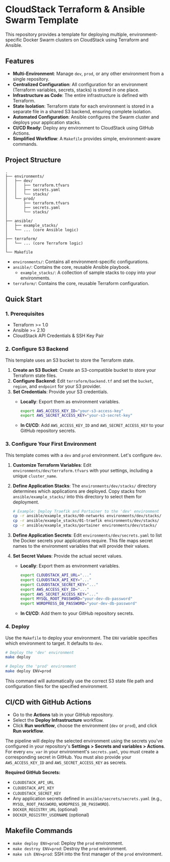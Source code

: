 # CloudStack Terraform & Ansible Swarm Template

This repository provides a template for deploying multiple, environment-specific Docker Swarm clusters on CloudStack using Terraform and Ansible.

## Features

- **Multi-Environment**: Manage `dev`, `prod`, or any other environment from a single repository.
- **Centralized Configuration**: All configuration for an environment (Terraform variables, secrets, stacks) is stored in one place.
- **Infrastructure as Code**: The entire infrastructure is defined with Terraform.
- **State Isolation**: Terraform state for each environment is stored in a separate file in a shared S3 backend, ensuring complete isolation.
- **Automated Configuration**: Ansible configures the Swarm cluster and deploys your application stacks.
- **CI/CD Ready**: Deploy any environment to CloudStack using GitHub Actions.
- **Simplified Workflow**: A `Makefile` provides simple, environment-aware commands.

## Project Structure

```text
.
├── environments/
│   ├── dev/
│   │   ├── terraform.tfvars
│   │   ├── secrets.yaml
│   │   └── stacks/
│   └── prod/
│       ├── terraform.tfvars
│       ├── secrets.yaml
│       └── stacks/
│
├── ansible/
│   ├── example_stacks/
│   └── ... (core Ansible logic)
│
├── terraform/
│   └── ... (core Terraform logic)
│
└── Makefile
```

- `environments/`: Contains all environment-specific configurations.
- `ansible/`: Contains the core, reusable Ansible playbook.
  - `example_stacks/`: A collection of sample stacks to copy into your environments.
- `terraform/`: Contains the core, reusable Terraform configuration.

## Quick Start

### 1. Prerequisites

- Terraform >= 1.0
- Ansible >= 2.10
- CloudStack API Credentials & SSH Key Pair

### 2. Configure S3 Backend

This template uses an S3 bucket to store the Terraform state.

1. **Create an S3 Bucket**: Create an S3-compatible bucket to store your Terraform state files.
2. **Configure Backend**: Edit `terraform/backend.tf` and set the `bucket`, `region`, and `endpoint` for your S3 provider.
3. **Set Credentials**: Provide your S3 credentials.
    - **Locally**: Export them as environment variables.

      ```bash
      export AWS_ACCESS_KEY_ID="your-s3-access-key"
      export AWS_SECRET_ACCESS_KEY="your-s3-secret-key"
      ```

    - **In CI/CD**: Add `AWS_ACCESS_KEY_ID` and `AWS_SECRET_ACCESS_KEY` to your GitHub repository secrets.

### 3. Configure Your First Environment

This template comes with a `dev` and `prod` environment. Let's configure `dev`.

1. **Customize Terraform Variables**: Edit `environments/dev/terraform.tfvars` with your settings, including a unique `cluster_name`.

2. **Define Application Stacks**: The `environments/dev/stacks/` directory determines which applications are deployed. Copy stacks from `ansible/example_stacks/` into this directory to select them for deployment.

    ```bash
    # Example: Deploy Traefik and Portainer to the 'dev' environment
    cp -r ansible/example_stacks/00-networks environments/dev/stacks/
    cp -r ansible/example_stacks/01-traefik environments/dev/stacks/
    cp -r ansible/example_stacks/portainer environments/dev/stacks/
    ```

3. **Define Application Secrets**: Edit `environments/dev/secrets.yaml` to list the Docker secrets your applications require. This file maps secret names to the environment variables that will provide their values.

4. **Set Secret Values**: Provide the actual secret values.
    - **Locally**: Export them as environment variables.

      ```bash
      export CLOUDSTACK_API_URL="..."
      export CLOUDSTACK_API_KEY="..."
      export CLOUDSTACK_SECRET_KEY="..."
      export AWS_ACCESS_KEY_ID="..."
      export AWS_SECRET_ACCESS_KEY="..."
      export MYSQL_ROOT_PASSWORD="your-dev-db-password"
      export WORDPRESS_DB_PASSWORD="your-dev-db-password"
      ```

    - **In CI/CD**: Add them to your GitHub repository secrets.

### 4. Deploy

Use the `Makefile` to deploy your environment. The `ENV` variable specifies which environment to target. It defaults to `dev`.

```bash
# Deploy the 'dev' environment
make deploy

# Deploy the 'prod' environment
make deploy ENV=prod
```

This command will automatically use the correct S3 state file path and configuration files for the specified environment.

## CI/CD with GitHub Actions

- Go to the **Actions** tab in your GitHub repository.
- Select the **Deploy Infrastructure** workflow.
- Click **Run workflow**, choose the environment (`dev` or `prod`), and click **Run workflow**.

The pipeline will deploy the selected environment using the secrets you've configured in your repository's **Settings > Secrets and variables > Actions**. For every `env_var` in your environment's `secrets.yaml`, you must create a corresponding secret in GitHub. You must also provide your `AWS_ACCESS_KEY_ID` and `AWS_SECRET_ACCESS_KEY` as secrets.

**Required GitHub Secrets:**

- `CLOUDSTACK_API_URL`
- `CLOUDSTACK_API_KEY`
- `CLOUDSTACK_SECRET_KEY`
- Any application secrets defined in `ansible/secrets/secrets.yaml` (e.g., `MYSQL_ROOT_PASSWORD`, `WORDPRESS_DB_PASSWORD`).
- `DOCKER_REGISTRY_URL` (optional)
- `DOCKER_REGISTRY_USERNAME` (optional)

## Makefile Commands

- `make deploy ENV=prod`: Deploy the `prod` environment.
- `make destroy ENV=prod`: Destroy the `prod` environment.
- `make ssh ENV=prod`: SSH into the first manager of the `prod` environment.
